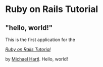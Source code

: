 # Ruby on Rails Tutorial

## "hello, world!"

This is the first application for the

[*Ruby on Rails Tutorial*](http://www.railstutorial.org/)

by [Michael Hartl](http://www.michaelhartl.com/). Hello, world!

